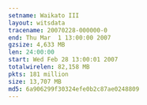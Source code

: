 ```yaml
---
setname: Waikato III
layout: witsdata
tracename: 20070228-000000-0
end: Thu Mar  1 13:00:00 2007
gzsize: 4,633 MB
len: 24:00:00
start: Wed Feb 28 13:00:01 2007
totalwirelen: 82,158 MB
pkts: 181 million
size: 13,707 MB
md5: 6a906299f30324efe0b2c87ae0248809
---
```

